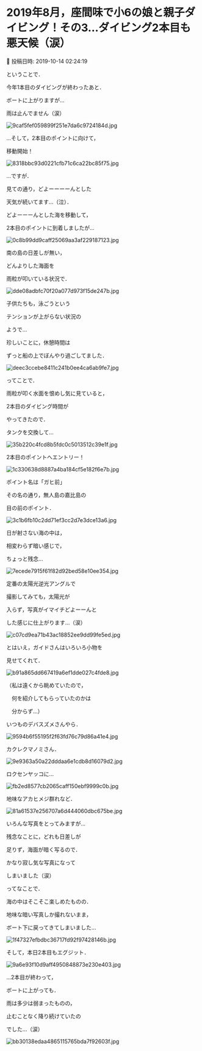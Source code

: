 # 2019年8月，座間味で小6の娘と親子ダイビング！その3…ダイビング2本目も悪天候（涙）

📅 投稿日時: 2019-10-14 02:24:19

ということで．


今年1本目のダイビングが終わったあと．


ボートに上がりますが…


雨は止んでません（涙）




![9caf5fef059899f251e7da6c9724184d.jpg](images/9caf5fef059899f251e7da6c9724184d.jpg)







…そして，2本目のポイントに向けて，


移動開始！




![8318bbc93d0221cfb71c6ca22bc85f75.jpg](images/8318bbc93d0221cfb71c6ca22bc85f75.jpg)




…ですが．


見ての通り，どよーーーーんとした


天気が続いてます…（泣）．





どよーーーんとした海を移動して，


2本目のポイントに到着しましたが…




![0c8b99dd9caff25069aa3af229187123.jpg](images/0c8b99dd9caff25069aa3af229187123.jpg)




南の島の日差しが無い，


どんよりした海面を


雨粒が叩いている状況で．




![dde08adbfc70f20a077d973f15de247b.jpg](images/dde08adbfc70f20a077d973f15de247b.jpg)




子供たちも，泳ごうという


テンションが上がらない状況の


ようで…


珍しいことに，休憩時間は


ずっと船の上でぼんやり過ごしてました．




![deec3ccebe8411c241b0ee4ca6ab9fe7.jpg](images/deec3ccebe8411c241b0ee4ca6ab9fe7.jpg)







ってことで．


雨粒が叩く水面を恨めし気に見ていると，


2本目のダイビング時間が


やってきたので．


タンクを交換して…




![35b220c4fcd8b5fdc0c5013512c39e1f.jpg](images/35b220c4fcd8b5fdc0c5013512c39e1f.jpg)




2本目のポイントへエントリー！




![1c330638d8887a4ba184cf5e182f6e7b.jpg](images/1c330638d8887a4ba184cf5e182f6e7b.jpg)







ポイント名は「ガヒ前」


その名の通り，無人島の嘉比島の


目の前のポイント．




![3c1b6fb10c2dd71ef3cc2d7e3dce13a6.jpg](images/3c1b6fb10c2dd71ef3cc2d7e3dce13a6.jpg)




日が射さない海の中は，


相変わらず暗い感じで，


ちょっと残念…




![7ecede7915f61f82d92bed58e10ee354.jpg](images/7ecede7915f61f82d92bed58e10ee354.jpg)




定番の太陽光逆光アングルで


撮影してみても，太陽光が


入らず，写真がイマイチどよーーんと


した感じに仕上がります…（涙）




![c07cd9ea71b43ac18852ee9dd99fe5ed.jpg](images/c07cd9ea71b43ac18852ee9dd99fe5ed.jpg)







とはいえ，ガイドさんはいろいろ小物を


見せてくれて．




![b91a865dd667419a6ef1dde027c4fde8.jpg](images/b91a865dd667419a6ef1dde027c4fde8.jpg)




（私は遠くから眺めていたので，


　何を紹介してもらっていたのかは


　分からず…）





いつものデバスズメさんやら．




![9594b6f55195f2f63fd76c79d86a41e4.jpg](images/9594b6f55195f2f63fd76c79d86a41e4.jpg)




カクレクマノミさん．




![9e9363a50a22dddaa6e1cdb8d16079d2.jpg](images/9e9363a50a22dddaa6e1cdb8d16079d2.jpg)




ロクセンヤッコに…




![fb2ed8577cb2065caff150ebf9999c0b.jpg](images/fb2ed8577cb2065caff150ebf9999c0b.jpg)




地味なアカヒメジ群れなど．




![81a61537e256707a6d444060dbc675be.jpg](images/81a61537e256707a6d444060dbc675be.jpg)




いろんな写真をとってみますが…


残念なことに，どれも日差しが


足りず，海面が暗く写るので．


かなり寂し気な写真になって


しまいました（涙）





ってなことで．


海の中はそこそこ楽しめたものの．


地味な暗い写真しか撮れないまま，


ボート下に戻ってきてしまいました…




![1f47327efbdbc36717fd92f97428146b.jpg](images/1f47327efbdbc36717fd92f97428146b.jpg)







そして，本日2本目もエグジット．




![9a6e93f10d9aff4950848873e230e403.jpg](images/9a6e93f10d9aff4950848873e230e403.jpg)







…2本目が終わって，


ボートに上がっても．


雨は多少は弱まったものの，


止むことなく降り続けていたの


でした…（涙）




![bb30138edaa4865115765bda7f92603f.jpg](images/bb30138edaa4865115765bda7f92603f.jpg)
